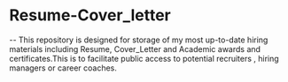 # Resume-Cover_letter
--
This repository is designed for storage of my most up-to-date hiring materials including Resume, Cover_Letter and Academic awards and certificates.This is to facilitate public access to potential recruiters , hiring managers or career coaches.

